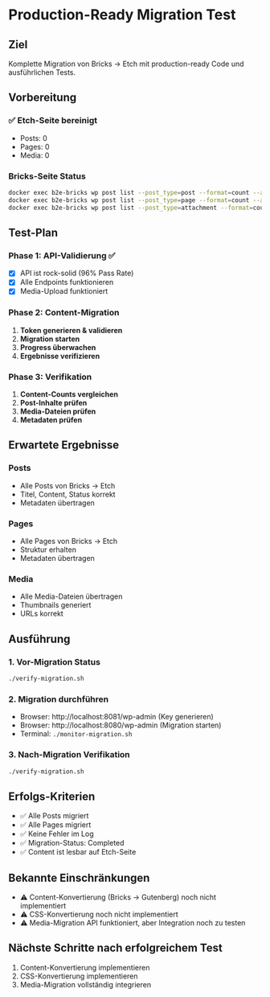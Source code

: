 # Production-Ready Migration Test

## Ziel

Komplette Migration von Bricks → Etch mit production-ready Code und ausführlichen Tests.

## Vorbereitung

### ✅ Etch-Seite bereinigt
- Posts: 0
- Pages: 0
- Media: 0

### Bricks-Seite Status
```bash
docker exec b2e-bricks wp post list --post_type=post --format=count --allow-root
docker exec b2e-bricks wp post list --post_type=page --format=count --allow-root
docker exec b2e-bricks wp post list --post_type=attachment --format=count --allow-root
```

## Test-Plan

### Phase 1: API-Validierung ✅
- [x] API ist rock-solid (96% Pass Rate)
- [x] Alle Endpoints funktionieren
- [x] Media-Upload funktioniert

### Phase 2: Content-Migration
1. **Token generieren & validieren**
2. **Migration starten**
3. **Progress überwachen**
4. **Ergebnisse verifizieren**

### Phase 3: Verifikation
1. **Content-Counts vergleichen**
2. **Post-Inhalte prüfen**
3. **Media-Dateien prüfen**
4. **Metadaten prüfen**

## Erwartete Ergebnisse

### Posts
- Alle Posts von Bricks → Etch
- Titel, Content, Status korrekt
- Metadaten übertragen

### Pages
- Alle Pages von Bricks → Etch
- Struktur erhalten
- Metadaten übertragen

### Media
- Alle Media-Dateien übertragen
- Thumbnails generiert
- URLs korrekt

## Ausführung

### 1. Vor-Migration Status
```bash
./verify-migration.sh
```

### 2. Migration durchführen
- Browser: http://localhost:8081/wp-admin (Key generieren)
- Browser: http://localhost:8080/wp-admin (Migration starten)
- Terminal: `./monitor-migration.sh`

### 3. Nach-Migration Verifikation
```bash
./verify-migration.sh
```

## Erfolgs-Kriterien

- ✅ Alle Posts migriert
- ✅ Alle Pages migriert
- ✅ Keine Fehler im Log
- ✅ Migration-Status: Completed
- ✅ Content ist lesbar auf Etch-Seite

## Bekannte Einschränkungen

- ⚠️ Content-Konvertierung (Bricks → Gutenberg) noch nicht implementiert
- ⚠️ CSS-Konvertierung noch nicht implementiert
- ⚠️ Media-Migration API funktioniert, aber Integration noch zu testen

## Nächste Schritte nach erfolgreichem Test

1. Content-Konvertierung implementieren
2. CSS-Konvertierung implementieren
3. Media-Migration vollständig integrieren
